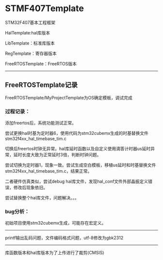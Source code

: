 # STMF407Template
STM32F407基本工程框架



HalTemplate:hal库版本

LibTemplate：标准库版本

RegTemplate：寄存器版本

FreeRTOSTemplate：FreeRTOS版本



------

## FreeRTOSTemplate记录

FreeRTOSTemplate/MyProjectTemplate为OS确定模板，调试完成

### 过程记录：

添加freertos后，系统功能测试正常。

尝试更换hal时基为定时器6，使用代码为stm32cubemx生成的时基替换文件stm32f4xx_hal_timebase_tim.c

切换后freertos时钟无异常。hal库延时函数以及自定义使用滴答计时器us延时异常，延时长度大致为正常延时3倍，判断时钟问题。

尝试切换为定时器1，现象一致。尝试生成空白模板，移植us延时和时基替换文件stm32f4xx_hal_timebase_tim.c，结果正常。

二者硬件仿真类似，尝试debug hal库文件，发现hal_conf文件外部晶振定义错误，修改后现象依旧。

尝试替换整个hal库文件，问题解决。。。

### bug分析：

初始项目使用stm32cubemx生成，可能存在宏定义。

------

printf输出乱码问题，文件编码格式问题，utf-8修改为gbk2312





------

库函数版本和hal库版本为了上传进行了裁剪(CMSIS)
